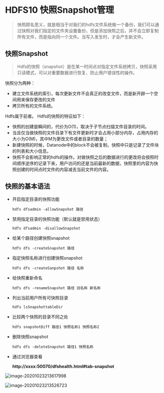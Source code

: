 # HDFS10 快照Snapshot管理

> 快照顾名思义，就是相当于对我们的hdfs文件系统做一个备份，我们可以通过快照对我们指定的文件夹设置备份，但是添加快照之后，并不会立即复制所有文件，而是指向同一个文件。当写入发生时，才会产生新文件。

## 快照Snapshot

> Hdfs的快照（snapshot）是在某一时间点对指定文件系统拷贝，快照采用只读模式，可以对重要数据进行恢复、防止用户错误性的操作。

快照分为两种：

- 建立文件系统的索引，每次更新文件不会真正的改变文件，而是新开辟一个空间用来保存更改的文件
- 拷贝所有的文件系统。

Hdfs属于前者。 Hdfs的快照的特征如下：

- 快照的创建是瞬间的，代价为O(1)，取决于子节点扫描文件目录的时间。
- 当且仅当做快照的文件目录下有文件更新时才会占用小部分内存，占用内存的大小为O(M)，其中M为更改文件或者目录的数量；
- 新建快照的时候，Datanode中的block不会被复制，快照中只是记录了文件块的列表和大小信息。
- 快照不会影响正常的hdfs的操作。对做快照之后的数据进行的更改将会按照时间顺序逆序的记录下来，用户访问的还是当前最新的数据，快照里的内容为快照创建的时间点时文件的内容减去当前文件的内容。

## 快照的基本语法

- 开启指定目录的快照功能

  ```
  hdfs dfsadmin -allowSnapshot 路径
  ```

- 禁用指定目录的快照功能（默认就是禁用状态）

  ```
  hdfs dfsadmin -disallowSnapshot
  ```

- 给某个路径创建快照snapshot

  ```
  hdfs dfs -createSnapshot 路径
  ```

- 指定快照名称进行创建快照snapshot

  ```
  hdfs dfs -createSanpshot 路径 名称
  ```

- 给快照重新命名

  ```
  hdfs dfs -renameSnapshot 路径 旧名称 新名称
  ```

- 列出当前用户所有可快照目录

  ```
  hdfs lsSnapshottableDir
  ```

- 比较两个快照的目录不同之处

  ```
  hdfs snapshotDiff 路径1 快照名称1 快照名称2
  ```

- 删除快照snapshot

  ```
  hdfs dfs -deleteSnapshot 路径1 快照名称
  ```

- 通过浏览器查看

  **http://xxxx:50070/dfshealth.html#tab-snapshot**

![image-20201023213617998](C:\Users\Auraros\AppData\Roaming\Typora\typora-user-images\image-20201023213617998.png)

![image-20201023213526723](C:\Users\Auraros\AppData\Roaming\Typora\typora-user-images\image-20201023213526723.png)